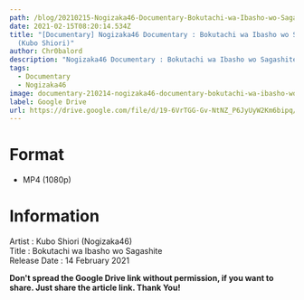 ```yaml
---
path: /blog/20210215-Nogizaka46-Documentary-Bokutachi-wa-Ibasho-wo-Sagashite-Kubo-Shiori
date: 2021-02-15T08:20:14.534Z
title: "[Documentary] Nogizaka46 Documentary : Bokutachi wa Ibasho wo Sagashite
  (Kubo Shiori)"
author: Chr0balord
description: "Nogizaka46 Documentary : Bokutachi wa Ibasho wo Sagashite (Kubo Shiori)"
tags:
  - Documentary
  - Nogizaka46
image: documentary-210214-nogizaka46-documentary-bokutachi-wa-ibasho-wo-sagashite-kubo-shiori-.mp4_thumbs.jpg
label: Google Drive
url: https://drive.google.com/file/d/19-6VrTGG-Gv-NtNZ_P6JyUyW2Km6bipq/view?usp=sharing
---
```

# Format

* MP4 (1080p)

# Information

Artist : Kubo Shiori (Nogizaka46) <br/>
Title : Bokutachi wa Ibasho wo Sagashite <br>
Release Date : 14 February 2021 <br>

**Don't spread the Google Drive link without permission, if you want to share. Just share the article link. Thank You!**
